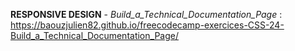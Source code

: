 <strong>RESPONSIVE DESIGN</strong> - <em>Build_a_Technical_Documentation_Page</em> : https://baouzjulien82.github.io/freecodecamp-exercices-CSS-24-Build_a_Technical_Documentation_Page/
